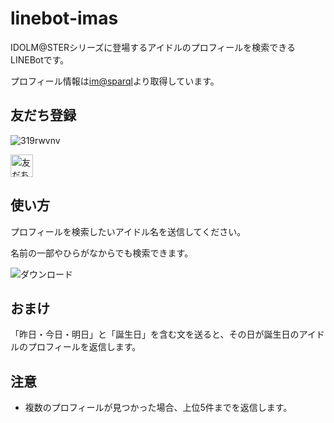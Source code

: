 # linebot-imas

IDOLM@STERシリーズに登場するアイドルのプロフィールを検索できるLINEBotです。

プロフィール情報は[im@sparql](https://sparql.crssnky.xyz/imas/)より取得しています。

## 友だち登録

![319rwvnv](https://user-images.githubusercontent.com/44780846/78094124-bac41c00-740e-11ea-9c0c-0a3704e44e31.png)

<a href="https://lin.ee/gsEi1Ik"><img src="https://scdn.line-apps.com/n/line_add_friends/btn/ja.png" alt="友だち追加" height="36" border="0"></a>

## 使い方

プロフィールを検索したいアイドル名を送信してください。

名前の一部やひらがなからでも検索できます。

![ダウンロード](https://user-images.githubusercontent.com/44780846/85632405-3baf4e80-b6b2-11ea-83fd-f6b864f344aa.png)

## おまけ

「昨日・今日・明日」と「誕生日」を含む文を送ると、その日が誕生日のアイドルのプロフィールを返信します。

## 注意

- 複数のプロフィールが見つかった場合、上位5件までを返信します。
